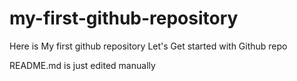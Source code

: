 # my-first-github-repository
Here is My first github repository Let's Get started with Github repo


README.md is just edited manually
